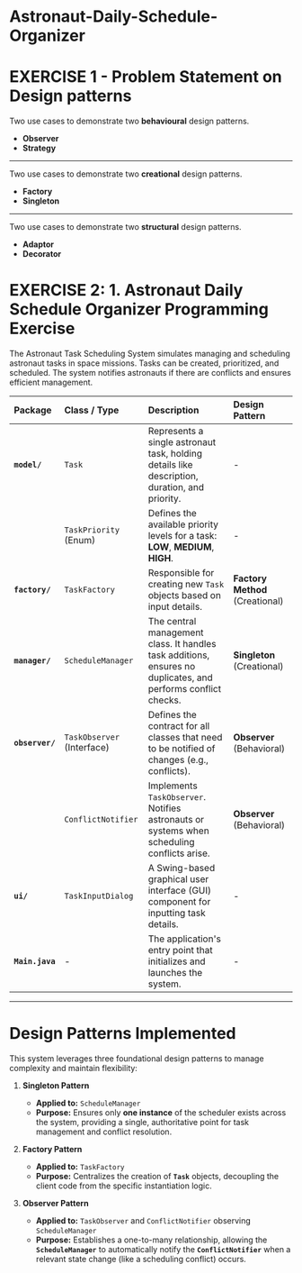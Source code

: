 # Astronaut-Daily-Schedule-Organizer
# EXERCISE 1 - Problem Statement on Design patterns

Two use cases to demonstrate two **behavioural** design patterns.

* **Observer**
* **Strategy**

---

Two use cases to demonstrate two **creational** design patterns.

* **Factory**
* **Singleton**

---

Two use cases to demonstrate two **structural** design patterns.

* **Adaptor**
* **Decorator**
# EXERCISE 2: 1. Astronaut Daily Schedule Organizer Programming Exercise

The Astronaut Task Scheduling System simulates managing and scheduling astronaut tasks in space missions. Tasks can be created, prioritized, and scheduled. The system notifies astronauts if there are conflicts and ensures efficient management.

| Package | Class / Type | Description | Design Pattern |
| :--- | :--- | :--- | :--- |
| **`model/`** | `Task` | Represents a single astronaut task, holding details like description, duration, and priority. | - |
| | `TaskPriority` (Enum) | Defines the available priority levels for a task: **LOW**, **MEDIUM**, **HIGH**. | - |
| **`factory/`** | `TaskFactory` | Responsible for creating new `Task` objects based on input details. | **Factory Method** (Creational) |
| **`manager/`** | `ScheduleManager` | The central management class. It handles task additions, ensures no duplicates, and performs conflict checks. | **Singleton** (Creational) |
| **`observer/`** | `TaskObserver` (Interface) | Defines the contract for all classes that need to be notified of changes (e.g., conflicts). | **Observer** (Behavioral) |
| | `ConflictNotifier` | Implements `TaskObserver`. Notifies astronauts or systems when scheduling conflicts arise. | **Observer** (Behavioral) |
| **`ui/`** | `TaskInputDialog` | A Swing-based graphical user interface (GUI) component for inputting task details. | - |
| **`Main.java`** | - | The application's entry point that initializes and launches the system. | - |

---
# Design Patterns Implemented

This system leverages three foundational design patterns to manage complexity and maintain flexibility:

1.  **Singleton Pattern**
    * **Applied to:** `ScheduleManager`
    * **Purpose:** Ensures only **one instance** of the scheduler exists across the system, providing a single, authoritative point for task management and conflict resolution.

2.  **Factory Pattern**
    * **Applied to:** `TaskFactory`
    * **Purpose:** Centralizes the creation of **`Task`** objects, decoupling the client code from the specific instantiation logic.

3.  **Observer Pattern**
    * **Applied to:** `TaskObserver` and `ConflictNotifier` observing `ScheduleManager`
    * **Purpose:** Establishes a one-to-many relationship, allowing the **`ScheduleManager`** to automatically notify the **`ConflictNotifier`** when a relevant state change (like a scheduling conflict) occurs.

